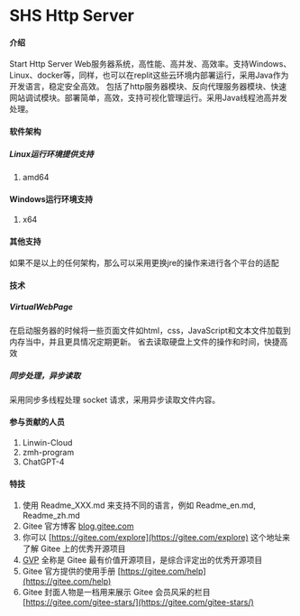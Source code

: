 # SHS Http Server

#### 介绍
Start Http Server Web服务器系统，高性能、高并发、高效率。支持Windows、Linux、docker等，同样，也可以在replit这些云环境内部署运行，采用Java作为开发语言，稳定安全高效。
包括了http服务器模块、反向代理服务器模块、快速网站调试模块。部署简单，高效，支持可视化管理运行。采用Java线程池高并发处理。

#### 软件架构
##### Linux运行环境提供支持
1. amd64
#### Windows运行环境支持
1. x64
#### 其他支持
如果不是以上的任何架构，那么可以采用更换jre的操作来进行各个平台的适配

#### 技术
##### VirtualWebPage 
在启动服务器的时候将一些页面文件如html，css，JavaScript和文本文件加载到内存当中，并且更具情况定期更新。
省去读取硬盘上文件的操作和时间，快捷高效

##### 同步处理，异步读取
采用同步多线程处理 socket 请求，采用异步读取文件内容。

#### 参与贡献的人员
1. Linwin-Cloud
2. zmh-program
3. ChatGPT-4


#### 特技

1.  使用 Readme\_XXX.md 来支持不同的语言，例如 Readme\_en.md, Readme\_zh.md
2.  Gitee 官方博客 [blog.gitee.com](https://blog.gitee.com)
3.  你可以 [https://gitee.com/explore](https://gitee.com/explore) 这个地址来了解 Gitee 上的优秀开源项目
4.  [GVP](https://gitee.com/gvp) 全称是 Gitee 最有价值开源项目，是综合评定出的优秀开源项目
5.  Gitee 官方提供的使用手册 [https://gitee.com/help](https://gitee.com/help)
6.  Gitee 封面人物是一档用来展示 Gitee 会员风采的栏目 [https://gitee.com/gitee-stars/](https://gitee.com/gitee-stars/)
